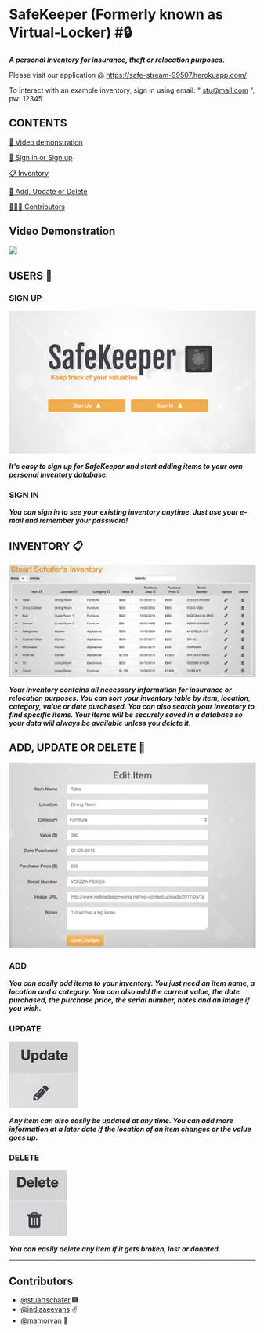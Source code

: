# SafeKeeper (Formerly known as Virtual-Locker) #:lock:

***A personal inventory for insurance, theft or relocation purposes.***

Please visit our application @ https://safe-stream-99507.herokuapp.com/

To interact with an example inventory, sign in using email: " stu@mail.com ", pw: 12345

## CONTENTS ##
[:movie_camera: Video demonstration](#video)

[:bust_in_silhouette: Sign in or Sign up](#signup)

[:clipboard: Inventory](#inventory)

[:pencil: Add, Update or Delete](#CUD)

[:man::woman::woman: Contributors](#contributors)

<a name="video"></a>

## Video Demonstration ##
![](public/assets/images/video.gif)

<a name="signup"></a>

## USERS :bust_in_silhouette:
### SIGN UP ###
![](public/assets/images/sign.png)

***It's easy to sign up for SafeKeeper and start adding items to your own personal inventory database.***

### SIGN IN ###

***You can sign in to see your existing inventory anytime.  Just use your e-mail and remember your password!***

<a name="inventory"></a>

## INVENTORY :clipboard:
![](public/assets/images/inventory.png)

***Your inventory contains all necessary information for insurance or relocation purposes.  You can sort your inventory table by item, location, category, value or date purchased.  You can also search your inventory to find specific items.  Your items will be securely saved in a database so your data will always be available unless you delete it.***

<a name="CUD"></a>

## ADD, UPDATE OR DELETE :pencil:
![](public/assets/images/edit.png)

### ADD ###

***You can easily add items to your inventory.  You just need an item name, a location and a category.  You can also add the current value, the date purchased, the purchase price, the serial number, notes and an image if you wish.***

### UPDATE ###
![](public/assets/images/update.png)

***Any item can also easily be updated at any time.  You can add more information at a later date if the location of an item changes or the value goes up.***

### DELETE ###
![](public/assets/images/delete.png)

***You can easily delete any item if it gets broken, lost or donated.***

---
<a name="contributors"></a>
## Contributors

- [@stuartschafer](https://github.com/stuartschafer) :fireworks:
- [@indiaaeevans](https://github.com/indiaaeevans) :v:
- [@mamorvan](https://www.github.com/mamorvan) :koala:

